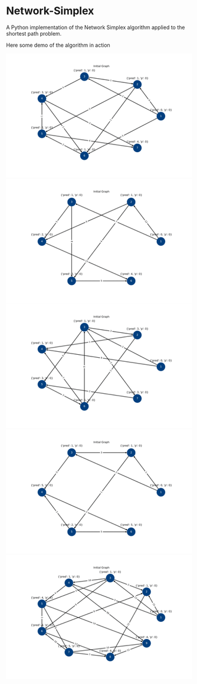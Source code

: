 # Network-Simplex
A Python implementation of the Network Simplex algorithm applied to the shortest path problem.

Here some demo of the algorithm in action

![Alt Text](https://github.com/fodierna/Network-Simplex/blob/master/demo/demo1.gif)
![Alt Text](https://github.com/fodierna/Network-Simplex/blob/master/demo/demo2.gif)
![Alt Text](https://github.com/fodierna/Network-Simplex/blob/master/demo/demo3.gif)
![Alt Text](https://github.com/fodierna/Network-Simplex/blob/master/demo/demo4.gif)
![Alt Text](https://github.com/fodierna/Network-Simplex/blob/master/demo/demo5.gif)

